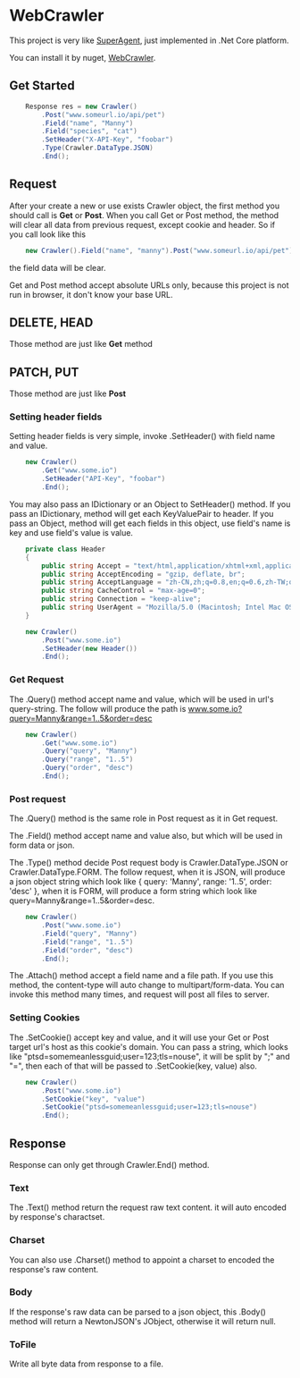 # WebCrawler

This project is very like [SuperAgent](https://visionmedia.github.io/superagent/), just implemented in .Net Core platform.

You can install it by nuget, [WebCrawler](https://www.nuget.org/packages/WebCrawler).

## Get Started

```c#
    Response res = new Crawler()
        .Post("www.someurl.io/api/pet")
        .Field("name", "Manny")
        .Field("species", "cat")
        .SetHeader("X-API-Key", "foobar")
        .Type(Crawler.DataType.JSON)
        .End();    
```
## Request 

After your create a new or use exists Crawler object, the first method you should call is **Get** or **Post**.
When you call Get or Post method, the method will clear all data from previous request, except cookie and header. So if you call look like this 

```c#
    new Crawler().Field("name", "manny").Post("www.someurl.io/api/pet");
```
the field data will be clear.

Get and Post method accept absolute URLs only, because this project is not run in browser, it don't know your base URL.

## DELETE, HEAD

Those method are just like **Get** method

## PATCH, PUT

Those method are just like **Post** 

### Setting header fields

Setting header fields is very simple, invoke .SetHeader() with field name and value.

```c#
    new Crawler()
        .Get("www.some.io")
        .SetHeader("API-Key", "foobar")
        .End();
```
You may also pass an IDictionary or an Object to SetHeader() method. If you pass an IDictionary, method will get each KeyValuePair to header. If you pass an Object, method will get each fields in this object, use field's name is key and use field's value is value.

```c#
    private class Header
    {
        public string Accept = "text/html,application/xhtml+xml,application/xml;q=0.9,image/webp,image/apng, application/json, text/javascript, */*;q=0.8";
        public string AcceptEncoding = "gzip, deflate, br";
        public string AcceptLanguage = "zh-CN,zh;q=0.8,en;q=0.6,zh-TW;q=0.4";
        public string CacheControl = "max-age=0";
        public string Connection = "keep-alive";
        public string UserAgent = "Mozilla/5.0 (Macintosh; Intel Mac OS X 10_12_5) AppleWebKit/537.36 (KHTML, like Gecko) Chrome/59.0.3071.115 Safari/537.36";
    }

    new Crawler()
        .Post("www.some.io")
        .SetHeader(new Header())
        .End();
```

### Get Request
The .Query() method accept name and value, which will be used in url's query-string. The follow will produce the path is www.some.io?query=Manny&range=1..5&order=desc

```c#
    new Crawler()
        .Get("www.some.io")
        .Query("query", "Manny")
        .Query("range", "1..5")
        .Query("order", "desc")
        .End();
```

### Post request
The .Query() method is the same role in Post request as it in Get request. 

The .Field() method accept name and value also, but which will be used in form data or json. 

The .Type() method decide Post request body is Crawler.DataType.JSON or Crawler.DataType.FORM. The follow request, when it is JSON, will produce a json object string which look like { query: 'Manny', range: '1..5', order: 'desc' }, when it is FORM, will produce a form string which look like query=Manny&range=1..5&order=desc.

```c#
    new Crawler()
        .Post("www.some.io")
        .Field("query", "Manny")
        .Field("range", "1..5")
        .Field("order", "desc")
        .End();
```
The .Attach() method accept a field name and a file path. If you use this method, the content-type will auto change to multipart/form-data. You can invoke this method many times, and request will post all files to server.

### Setting Cookies
The .SetCookie() accept key and value, and it will use your Get or Post target url's host as this cookie's domain. You can pass a string, which looks like "ptsd=somemeanlessguid;user=123;tls=nouse", it will be split by ";" and "=", then each of that will be passed to .SetCookie(key, value) also.

```c#
    new Crawler()
        .Post("www.some.io")
        .SetCookie("key", "value")
        .SetCookie("ptsd=somemeanlessguid;user=123;tls=nouse")
        .End();
```
## Response

Response can only get through Crawler.End() method. 

### Text
The .Text() method return the request raw text content. it will auto encoded by response's charactset.

### Charset
You can also use .Charset() method to appoint a charset to encoded the response's raw content.

### Body
If the response's raw data can be parsed to a json object, this .Body() method will return a NewtonJSON's JObject, otherwise it will return null.

### ToFile
Write all byte data from response to a file.






